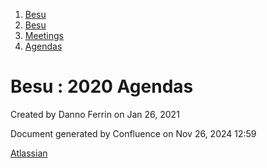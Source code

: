 1. [Besu](index.html)
2. [Besu](Besu_22151173.html)
3. [Meetings](Meetings_22153838.html)
4. [Agendas](Agendas_22153868.html)

# Besu : 2020 Agendas

Created by Danno Ferrin on Jan 26, 2021

Document generated by Confluence on Nov 26, 2024 12:59

[Atlassian](http://www.atlassian.com/)
